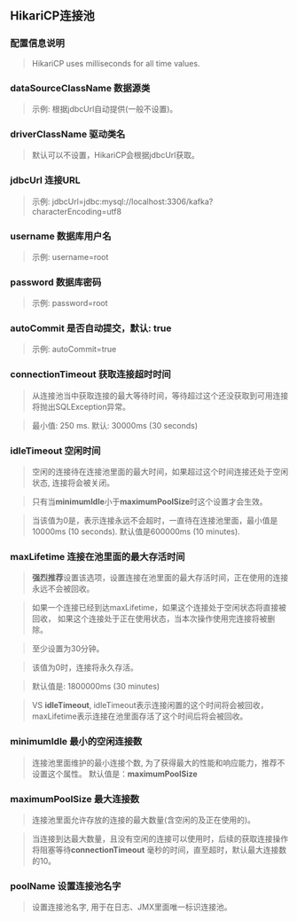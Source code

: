 ## HikariCP连接池

### 配置信息说明
> HikariCP uses milliseconds for all time values.

### dataSourceClassName 数据源类
> 示例: 根据jdbcUrl自动提供(一般不设置)。

### driverClassName 驱动类名
> 默认可以不设置，HikariCP会根据jdbcUrl获取。

### jdbcUrl 连接URL
> 示例: jdbcUrl=jdbc:mysql://localhost:3306/kafka?characterEncoding=utf8

### username 数据库用户名
> 示例: username=root

### password 数据库密码
> 示例: password=root

### autoCommit 是否自动提交，默认: true
> 示例: autoCommit=true

### connectionTimeout 获取连接超时时间
> 从连接池当中获取连接的最大等待时间，等待超过这个还没获取到可用连接将抛出SQLException异常。

> 最小值: 250 ms. 默认: 30000ms (30 seconds)


### idleTimeout 空闲时间
> 空闲的连接待在连接池里面的最大时间，如果超过这个时间连接还处于空闲状态, 连接将会被关闭。

> 只有当**minimumIdle**小于**maximumPoolSize**时这个设置才会生效。

> 当该值为0是，表示连接永远不会超时，一直待在连接池里面，最小值是 10000ms (10 seconds).
> 默认值是600000ms (10 minutes).

### maxLifetime 连接在池里面的最大存活时间
> **强烈推荐**设置该选项，设置连接在池里面的最大存活时间，正在使用的连接永远不会被回收。

> 如果一个连接已经到达maxLifetime，如果这个连接处于空闲状态将直接被回收，
如果这个连接处于正在使用状态，当本次操作使用完连接将被删除。

> 至少设置为30分钟。

> 该值为0时，连接将永久存活。

> 默认值是: 1800000ms (30 minutes)

> VS **idleTimeout**, idleTimeout表示连接闲置的这个时间将会被回收，
> maxLifetime表示连接在池里面存活了这个时间后将会被回收。

### minimumIdle 最小的空闲连接数
> 连接池里面维护的最小连接个数, 为了获得最大的性能和响应能力，推荐不设置这个属性。
> 默认值是：**maximumPoolSize**

### maximumPoolSize 最大连接数
> 连接池里面允许存放的连接的最大数量(含空闲的及正在使用的)。

> 当连接到达最大数量，且没有空闲的连接可以使用时，后续的获取连接操作将阻塞等待**connectionTimeout**
毫秒的时间，直至超时，默认最大连接数的10。

### poolName 设置连接池名字
> 设置连接池名字, 用于在日志、JMX里面唯一标识连接池。